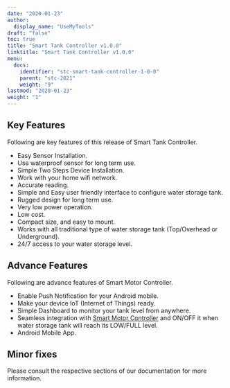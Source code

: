 ```yaml
---
date: "2020-01-23"
author:
  display_name: "UseMyTools"
draft: "false"
toc: true
title: "Smart Tank Controller v1.0.0"
linktitle: "Smart Tank Controller v1.0.0"
menu:
  docs:
    identifier: "stc-smart-tank-controller-1-0-0"
    parent: "stc-2021"
    weight: "9"
lastmod: "2020-01-23"
weight: "1"
---
```


## Key Features ##

Following are key features of this release of Smart Tank Controller.

* Easy Sensor Installation.
* Use waterproof sensor for long term use.
* Simple Two Steps Device Installation.
* Work with your home wifi network.
* Accurate reading.
* Simple and Easy user friendly interface to configure water storage tank.
* Rugged design for long term use.
* Very low power operation.
* Low cost.
* Compact size, and easy to mount.
* Works with all traditional type of water storage tank (Top/Overhead or Underground).
* 24/7 access to your water storage level.

## Advance Features ##

Following are advance features of Smart Motor Controller.

* Enable Push Notification for your Android mobile.
* Make your device IoT (Internet of Things) ready.
* Simple Dashboard to monitor your tank level from anywhere.
* Seamless integration with [Smart Motor Controller](https://usemytools.net/smart-motor-controller/) and ON/OFF it when water storage tank will reach its LOW/FULL level.
* Android Mobile App.


## Minor fixes ##

Please consult the respective sections of our documentation for more information.
